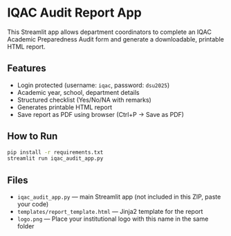 # IQAC Audit Report App

This Streamlit app allows department coordinators to complete an IQAC Academic Preparedness Audit form and generate a downloadable, printable HTML report.

## Features
- Login protected (username: `iqac`, password: `dsu2025`)
- Academic year, school, department details
- Structured checklist (Yes/No/NA with remarks)
- Generates printable HTML report
- Save report as PDF using browser (Ctrl+P → Save as PDF)

## How to Run

```bash
pip install -r requirements.txt
streamlit run iqac_audit_app.py
```

## Files
- `iqac_audit_app.py` — main Streamlit app (not included in this ZIP, paste your code)
- `templates/report_template.html` — Jinja2 template for the report
- `logo.png` — Place your institutional logo with this name in the same folder
